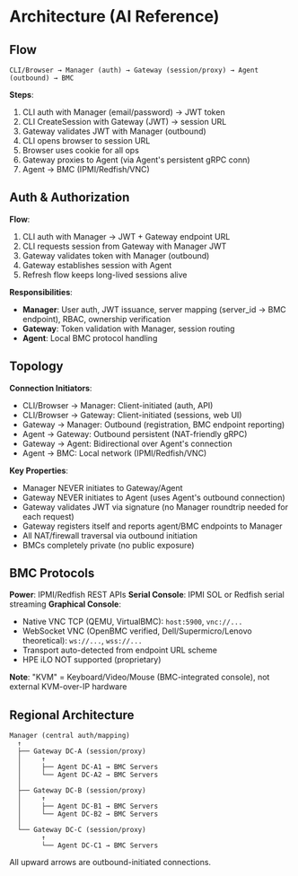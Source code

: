 # Architecture (AI Reference)

## Flow

```
CLI/Browser → Manager (auth) → Gateway (session/proxy) → Agent (outbound) → BMC
```

**Steps**:
1. CLI auth with Manager (email/password) → JWT token
2. CLI CreateSession with Gateway (JWT) → session URL
3. Gateway validates JWT with Manager (outbound)
4. CLI opens browser to session URL
5. Browser uses cookie for all ops
6. Gateway proxies to Agent (via Agent's persistent gRPC conn)
7. Agent → BMC (IPMI/Redfish/VNC)

## Auth & Authorization

**Flow**:
1. CLI auth with Manager → JWT + Gateway endpoint URL
2. CLI requests session from Gateway with Manager JWT
3. Gateway validates token with Manager (outbound)
4. Gateway establishes session with Agent
5. Refresh flow keeps long-lived sessions alive

**Responsibilities**:
- **Manager**: User auth, JWT issuance, server mapping (server_id → BMC endpoint), RBAC, ownership verification
- **Gateway**: Token validation with Manager, session routing
- **Agent**: Local BMC protocol handling

## Topology

**Connection Initiators**:
- CLI/Browser → Manager: Client-initiated (auth, API)
- CLI/Browser → Gateway: Client-initiated (sessions, web UI)
- Gateway → Manager: Outbound (registration, BMC endpoint reporting)
- Agent → Gateway: Outbound persistent (NAT-friendly gRPC)
- Gateway → Agent: Bidirectional over Agent's connection
- Agent → BMC: Local network (IPMI/Redfish/VNC)

**Key Properties**:
- Manager NEVER initiates to Gateway/Agent
- Gateway NEVER initiates to Agent (uses Agent's outbound connection)
- Gateway validates JWT via signature (no Manager roundtrip needed for each request)
- Gateway registers itself and reports agent/BMC endpoints to Manager
- All NAT/firewall traversal via outbound initiation
- BMCs completely private (no public exposure)

## BMC Protocols

**Power**: IPMI/Redfish REST APIs
**Serial Console**: IPMI SOL or Redfish serial streaming
**Graphical Console**:
- Native VNC TCP (QEMU, VirtualBMC): `host:5900`, `vnc://...`
- WebSocket VNC (OpenBMC verified, Dell/Supermicro/Lenovo theoretical): `ws://...`, `wss://...`
- Transport auto-detected from endpoint URL scheme
- HPE iLO NOT supported (proprietary)

**Note**: "KVM" = Keyboard/Video/Mouse (BMC-integrated console), not external KVM-over-IP hardware

## Regional Architecture

```
Manager (central auth/mapping)
  ↑
  ├── Gateway DC-A (session/proxy)
  │     ↑
  │     ├── Agent DC-A1 → BMC Servers
  │     └── Agent DC-A2 → BMC Servers
  │
  ├── Gateway DC-B (session/proxy)
  │     ↑
  │     ├── Agent DC-B1 → BMC Servers
  │     └── Agent DC-B2 → BMC Servers
  │
  └── Gateway DC-C (session/proxy)
        ↑
        └── Agent DC-C1 → BMC Servers
```

All upward arrows are outbound-initiated connections.
